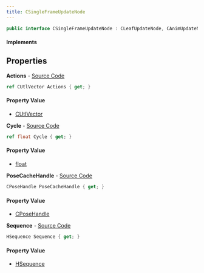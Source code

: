 ```yaml
---
title: CSingleFrameUpdateNode
---
```


```csharp
public interface CSingleFrameUpdateNode : CLeafUpdateNode, CAnimUpdateNodeBase, ISchemaClass<CAnimUpdateNodeBase>, ISchemaClass<CLeafUpdateNode>, ISchemaClass<CSingleFrameUpdateNode>, ISchemaField, ISchemaClass, INativeHandle
```

#### Implements

## Properties

**Actions** - [Source Code](https://github.com/swiftly-solution/swiftlys2/blob/master/managed/src/SwiftlyS2.Generated/Schemas/Interfaces/CSingleFrameUpdateNode.cs#L17)

```csharp
ref CUtlVector Actions { get; }
```

#### Property Value

- [CUtlVector](/docs/api/shared/natives/cutlvector)

**Cycle** - [Source Code](https://github.com/swiftly-solution/swiftlys2/blob/master/managed/src/SwiftlyS2.Generated/Schemas/Interfaces/CSingleFrameUpdateNode.cs#L23)

```csharp
ref float Cycle { get; }
```

#### Property Value

- [float](https://learn.microsoft.com/dotnet/api/system.single)

**PoseCacheHandle** - [Source Code](https://github.com/swiftly-solution/swiftlys2/blob/master/managed/src/SwiftlyS2.Generated/Schemas/Interfaces/CSingleFrameUpdateNode.cs#L19)

```csharp
CPoseHandle PoseCacheHandle { get; }
```

#### Property Value

- [CPoseHandle](/docs/api/shared/schemadefinitions/cposehandle)

**Sequence** - [Source Code](https://github.com/swiftly-solution/swiftlys2/blob/master/managed/src/SwiftlyS2.Generated/Schemas/Interfaces/CSingleFrameUpdateNode.cs#L21)

```csharp
HSequence Sequence { get; }
```

#### Property Value

- [HSequence](/docs/api/shared/schemadefinitions/hsequence)


